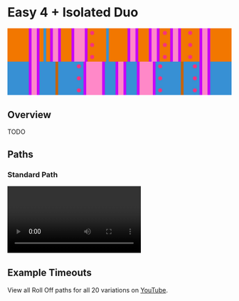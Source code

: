 # Easy 4 + Isolated Duo

![Easy 4 + Isolated Duo](../images/variations/easy-4-isolated-duo.jpg)

## Overview

TODO

## Paths

### Standard Path

<video controls>
  <source src="../../images/variations/easy-4-isolated-duo-standard-path.mp4" type="video/mp4">
</video>

## Example Timeouts

View all Roll Off paths for all 20 variations on [YouTube](https://www.youtube.com/playlist?list=PLG_QNSp9ZgJLWYSNl4vY26VJCZeOQHO1F).

